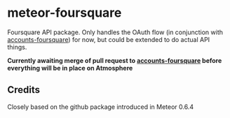 meteor-foursquare
=================

Foursquare API package. Only handles the OAuth flow (in conjunction with [accounts-foursquare](https://atmosphere.meteor.com/package/accounts-foursquare)) for now, but could be extended to do actual API things.

**Currently awaiting merge of pull request to [accounts-foursquare](https://github.com/pius/meteor-accounts-foursquare) before everything will be in place on Atmosphere**

## Credits

Closely based on the github package introduced in Meteor 0.6.4
